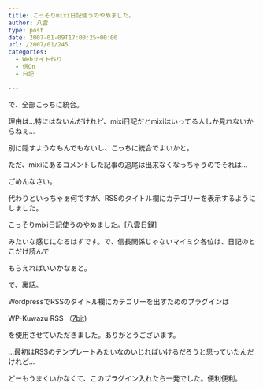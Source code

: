```yaml
---
title: こっそりmixi日記使うのやめました。
author: 八雲
type: post
date: 2007-01-09T17:00:25+00:00
url: /2007/01/245
categories:
  - Webサイト作り
  - 信On
  - 日記

---
```

で、全部こっちに統合。

理由は…特にはないんだけれど、mixi日記だとmixiはいってる人しか見れないからねぇ…
  
別に隠すようなもんでもないし、こっちに統合でよいかと。

ただ、mixiにあるコメントした記事の追尾は出来なくなっちゃうのでそれは…
  
ごめんなさい。

代わりといっちゃぁ何ですが、RSSのタイトル欄にカテゴリーを表示するようにしました。
  
こっそりmixi日記使うのやめました。[八雲日録]
  
みたいな感じになるはずです。で、信長関係じゃないマイミク各位は、日記のとこだけ読んで
  
もらえればいいかなぁと。

で、裏話。
  
WordpressでRSSのタイトル欄にカテゴリーを出すためのプラグインは
  
WP-Kuwazu RSS （[7bit][1])
  
を使用させていただきました。ありがとうございます。

…最初はRSSのテンプレートみたいなのいじればいけるだろうと思っていたんだけれど…
  
どーもうまくいかなくて、このプラグイン入れたら一発でした。便利便利。

 [1]: http://nanabit.net/